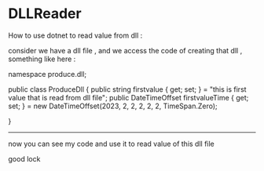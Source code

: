 # DLLReader
How to use dotnet to read value from dll :

consider we have a dll file , and we access the code of creating that dll , something like here :

namespace produce.dll;

public class ProduceDll
{
    public string firstvalue { get; set; } = "this is first value that is read from dll file";
    public DateTimeOffset firstvalueTime { get; set; } = new DateTimeOffset(2023, 2, 2, 2, 2, 2, TimeSpan.Zero);

}

----------------------------------------------------

now you can see my code and use it to read value of this dll file

good lock
